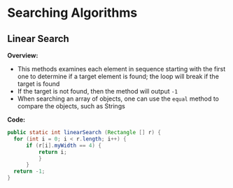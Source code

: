 # Searching Algorithms

## Linear Search

**Overview:**
* This methods examines each element in sequence starting with the first one to determine if a target element is found; the loop will break if the target is found
* If the target is not found, then the method will output `-1`
* When searching an array of objects, one can use the `equal` method to compare the objects, such as Strings

**Code:**
```java
public static int linearSearch (Rectangle [] r) {
  for (int i = 0; i < r.length; i++) {
      if (r[i].myWidth == 4) {
          return i;
          }
      }
  return -1;
}
```

